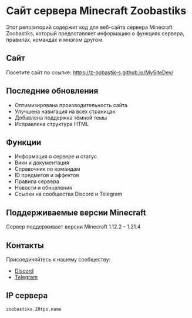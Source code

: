# Сайт сервера Minecraft Zoobastiks

Этот репозиторий содержит код для веб-сайта сервера Minecraft Zoobastiks, который предоставляет информацию о функциях сервера, правилах, командах и многом другом.

## Сайт

Посетите сайт по ссылке: https://z-oobastik-s.github.io/MySiteDev/

## Последние обновления

* Оптимизирована производительность сайта
* Улучшена навигация на всех страницах
* Добавлена поддержка тёмной темы
* Исправлена структура HTML

## Функции

- Информация о сервере и статус
- Вики и документация
- Справочник по командам
- ID предметов и эффектов
- Правила сервера
- Новости и обновления
- Ссылки на сообщества Discord и Telegram

## Поддерживаемые версии Minecraft

Сервер поддерживает версии Minecraft 1.12.2 - 1.21.4

## Контакты

Присоединяйтесь к нашему сообществу:
- [Discord](https://discord.gg/vEaCqQ7kXN)
- [Telegram](https://t.me/ReZoobastik)

## IP сервера

`zoobastiks.20tps.name` 
